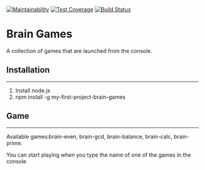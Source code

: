 [![Maintainability](https://api.codeclimate.com/v1/badges/83bd211038184808ed97/maintainability)](https://codeclimate.com/github/randomchenko/project-lvl1-s280/maintainability)
[![Test Coverage](https://api.codeclimate.com/v1/badges/83bd211038184808ed97/test_coverage)](https://codeclimate.com/github/randomchenko/project-lvl1-s280/test_coverage)
[![Build Status](https://travis-ci.org/randomchenko/project-lvl1-s280.svg?branch=master)](https://travis-ci.org/randomchenko/project-lvl1-s280)

Brain Games
=======
A collection of games that are launched from the console.
## Installation
---
  1. Install node.js
  2. npm install -g my-first-project-brain-games
## Game
---
Available games:brain-even, brain-gcd, brain-balance, brain-calc, brain-prime.

You can start playing when you type the name of one of the games in the console
